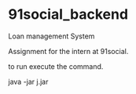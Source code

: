 # 91social_backend

Loan management System

Assignment for the intern at 91social.

to run execute the command.

java -jar j.jar
